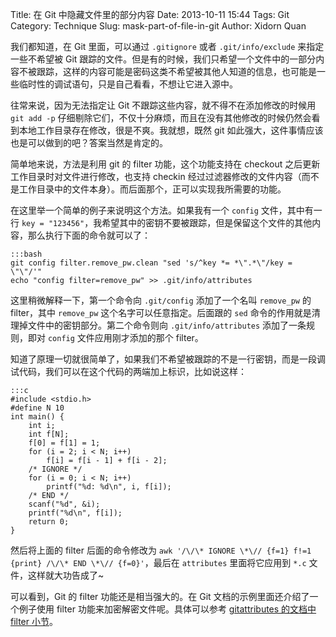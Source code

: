Title: 在 Git 中隐藏文件里的部分内容
Date: 2013-10-11 15:44
Tags: Git
Category: Technique
Slug: mask-part-of-file-in-git
Author: Xidorn Quan

我们都知道，在 Git 里面，可以通过 `.gitignore` 或者 `.git/info/exclude` 来指定一些不希望被 Git 跟踪的文件。但是有的时候，我们只希望一个文件中的一部分内容不被跟踪，这样的内容可能是密码这类不希望被其他人知道的信息，也可能是一些临时性的调试语句，只是自己看看，不想让它进入源中。

往常来说，因为无法指定让 Git 不跟踪这些内容，就不得不在添加修改的时候用 `git add -p` 仔细剔除它们，不仅十分麻烦，而且在没有其他修改的时候仍然会看到本地工作目录存在修改，很是不爽。我就想，既然 git 如此强大，这件事情应该也是可以做到的吧？答案当然是肯定的。

简单地来说，方法是利用 git 的 filter 功能，这个功能支持在 checkout 之后更新工作目录时对文件进行修改，也支持 checkin 经过过滤器修改的文件内容（而不是工作目录中的文件本身）。而后面那个，正可以实现我所需要的功能。

在这里举一个简单的例子来说明这个方法。如果我有一个 `config` 文件，其中有一行 `key = "123456"`，我希望其中的密钥不要被跟踪，但是保留这个文件的其他内容，那么执行下面的命令就可以了：

    :::bash
    git config filter.remove_pw.clean "sed 's/^key *= *\".*\"/key = \"\"/'"
    echo "config filter=remove_pw" >> .git/info/attributes

这里稍微解释一下，第一个命令向 `.git/config` 添加了一个名叫 `remove_pw` 的 filter，其中 `remove_pw` 这个名字可以任意指定。后面跟的 `sed` 命令的作用就是清理掉文件中的密钥部分。第二个命令则向 `.git/info/attributes` 添加了一条规则，即对 `config` 文件应用刚才添加的那个 filter。

知道了原理一切就很简单了，如果我们不希望被跟踪的不是一行密钥，而是一段调试代码，我们可以在这个代码的两端加上标识，比如说这样：

    :::c
    #include <stdio.h>
    #define N 10
    int main() {
        int i;
        int f[N];
        f[0] = f[1] = 1;
        for (i = 2; i < N; i++)
            f[i] = f[i - 1] + f[i - 2];
        /* IGNORE */
        for (i = 0; i < N; i++)
            printf("%d: %d\n", i, f[i]);
        /* END */
        scanf("%d", &i);
        printf("%d\n", f[i]);
        return 0;
    }

然后将上面的 filter 后面的命令修改为 `awk '/\/\* IGNORE \*\// {f=1} f!=1 {print} /\/\* END \*\// {f=0}'`，最后在 `attributes` 里面将它应用到 `*.c` 文件，这样就大功告成了~

可以看到，Git 的 filter 功能还是相当强大的。在 Git 文档的示例里面还介绍了一个例子使用 filter 功能来加密解密文件呢。具体可以参考 [gitattributes 的文档中 filter 小节](https://www.kernel.org/pub/software/scm/git/docs/gitattributes.html#_tt_filter_tt)。
